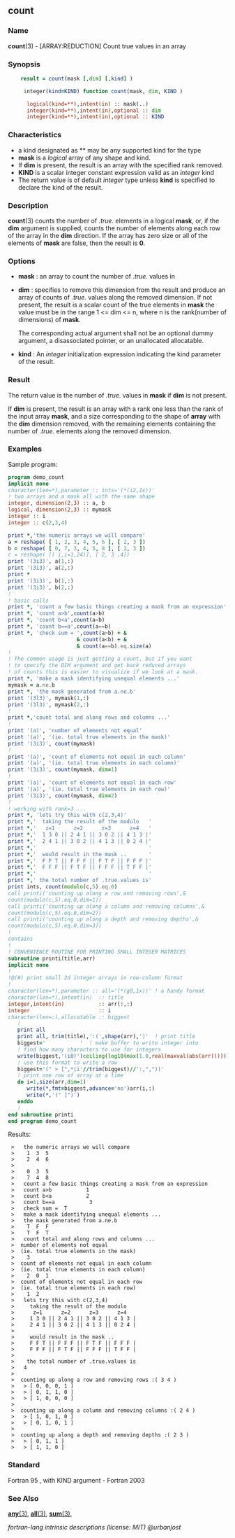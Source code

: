 ## count

### **Name**

**count**(3) - \[ARRAY:REDUCTION\] Count true values in an array

### **Synopsis**
```fortran
    result = count(mask [,dim] [,kind] )
```
```fortran
     integer(kind=KIND) function count(mask, dim, KIND )

      logical(kind=**),intent(in) :: mask(..)
      integer(kind=**),intent(in),optional :: dim
      integer(kind=**),intent(in),optional :: KIND
```
### **Characteristics**

  - a kind designated as ** may be any supported kind for the type
  - **mask** is a _logical_ array of any shape and kind.
  - If **dim** is present, the result is an array with the specified rank
    removed.
  - **KIND** is a scalar integer constant expression valid as an _integer_ kind
  - The return value is of default _integer_ type unless **kind** is specified
    to declare the kind of the result.

### **Description**

  **count**(3) counts the number of _.true._ elements in a logical
  **mask**, or, if the **dim** argument is supplied, counts the number
  of elements along each row of the array in the **dim** direction. If
  the array has zero size or all of the elements of **mask** are false,
  then the result is **0**.

### **Options**

- **mask**
  : an array to count the number of _.true._ values in

- **dim**
  : specifies to remove this dimension from the result and produce an
    array of counts of _.true._ values along the removed dimension.
    If not present, the result is a scalar count of the true elements in **mask**
    the value must be in the range 1 <= dim <= n, where n is the
    rank(number of dimensions) of **mask**.

    The corresponding actual argument shall not be an optional dummy
    argument, a disassociated pointer, or an unallocated allocatable.

- **kind**
  : An _integer_ initialization expression indicating the kind
  parameter of the result.

### **Result**

  The return value is the number of _.true_. values in **mask** if **dim**
  is not present.

  If **dim** is present, the result is an array with a rank one less
  than the rank of the input array **mask**, and a size corresponding
  to the shape of **array** with the **dim** dimension removed, with the
  remaining elements containing the number of _.true._ elements along the
  removed dimension.

### **Examples**

Sample program:
```fortran
program demo_count
implicit none
character(len=*),parameter :: ints='(*(i2,1x))'
! two arrays and a mask all with the same shape
integer, dimension(2,3) :: a, b
logical, dimension(2,3) :: mymask
integer :: i
integer :: c(2,3,4)

print *,'the numeric arrays we will compare'
a = reshape( [ 1, 2, 3, 4, 5, 6 ], [ 2, 3 ])
b = reshape( [ 0, 7, 3, 4, 5, 8 ], [ 2, 3 ])
c = reshape( [( i,i=1,24)], [ 2, 3 ,4])
print '(3i3)', a(1,:)
print '(3i3)', a(2,:)
print *
print '(3i3)', b(1,:)
print '(3i3)', b(2,:)
!
! basic calls
print *, 'count a few basic things creating a mask from an expression'
print *, 'count a>b',count(a>b)
print *, 'count b<a',count(a<b)
print *, 'count b==a',count(a==b)
print *, 'check sum = ',count(a>b) + &
                      & count(a<b) + &
                      & count(a==b).eq.size(a)
!
! The common usage is just getting a count, but if you want
! to specify the DIM argument and get back reduced arrays
! of counts this is easier to visualize if we look at a mask.
print *, 'make a mask identifying unequal elements ...'
mymask = a.ne.b
print *, 'the mask generated from a.ne.b'
print '(3l3)', mymask(1,:)
print '(3l3)', mymask(2,:)
!
print *,'count total and along rows and columns ...'
!
print '(a)', 'number of elements not equal'
print '(a)', '(ie. total true elements in the mask)'
print '(3i3)', count(mymask)
!
print '(a)', 'count of elements not equal in each column'
print '(a)', '(ie. total true elements in each column)'
print '(3i3)', count(mymask, dim=1)
!
print '(a)', 'count of elements not equal in each row'
print '(a)', '(ie. total true elements in each row)'
print '(3i3)', count(mymask, dim=2)
!
! working with rank=3 ...
print *, 'lets try this with c(2,3,4)'
print *,'  taking the result of the modulo   '
print *,'   z=1      z=2      z=3      z=4   '
print *,'  1 3 0 || 2 4 1 || 3 0 2 || 4 1 3 |'
print *,'  2 4 1 || 3 0 2 || 4 1 3 || 0 2 4 |'
print *,'                                    '
print *,'  would result in the mask ..       '
print *,'  F F T || F F F || F T F || F F F |'
print *,'  F F F || F T F || F F F || T F F |'
print *,'                                    '
print *,' the total number of .true.values is'
print ints, count(modulo(c,5).eq.0)
call printi('counting up along a row and removing rows',&
count(modulo(c,5).eq.0,dim=1))
call printi('counting up along a column and removing columns',&
count(modulo(c,5).eq.0,dim=2))
call printi('counting up along a depth and removing depths',&
count(modulo(c,5).eq.0,dim=3))
!
contains
!
! CONVENIENCE ROUTINE FOR PRINTING SMALL INTEGER MATRICES
subroutine printi(title,arr)
implicit none
!
!@(#) print small 2d integer arrays in row-column format
!
character(len=*),parameter :: all='(*(g0,1x))' ! a handy format
character(len=*),intent(in)  :: title
integer,intent(in)           :: arr(:,:)
integer                      :: i
character(len=:),allocatable :: biggest
   !
   print all
   print all, trim(title),':(',shape(arr),')'  ! print title
   biggest='           '  ! make buffer to write integer into
   ! find how many characters to use for integers
   write(biggest,'(i0)')ceiling(log10(max(1.0,real(maxval(abs(arr))))))+2
   ! use this format to write a row
   biggest='(" > [",*(i'//trim(biggest)//':,","))'
   ! print one row of array at a time
   do i=1,size(arr,dim=1)
      write(*,fmt=biggest,advance='no')arr(i,:)
      write(*,'(" ]")')
   enddo
   !
end subroutine printi
end program demo_count
```
  Results:
```text
 >   the numeric arrays we will compare
 >    1  3  5
 >    2  4  6
 >
 >    0  3  5
 >    7  4  8
 >   count a few basic things creating a mask from an expression
 >   count a>b           1
 >   count b<a           2
 >   count b==a           3
 >   check sum =  T
 >   make a mask identifying unequal elements ...
 >   the mask generated from a.ne.b
 >    T  F  F
 >    T  F  T
 >   count total and along rows and columns ...
 >  number of elements not equal
 >  (ie. total true elements in the mask)
 >    3
 >  count of elements not equal in each column
 >  (ie. total true elements in each column)
 >    2  0  1
 >  count of elements not equal in each row
 >  (ie. total true elements in each row)
 >    1  2
 >   lets try this with c(2,3,4)
 >     taking the result of the modulo
 >      z=1      z=2      z=3      z=4
 >     1 3 0 || 2 4 1 || 3 0 2 || 4 1 3 |
 >     2 4 1 || 3 0 2 || 4 1 3 || 0 2 4 |
 >
 >     would result in the mask ..
 >     F F T || F F F || F T F || F F F |
 >     F F F || F T F || F F F || T F F |
 >
 >    the total number of .true.values is
 >   4
 >
 >  counting up along a row and removing rows :( 3 4 )
 >   > [ 0, 0, 0, 1 ]
 >   > [ 0, 1, 1, 0 ]
 >   > [ 1, 0, 0, 0 ]
 >
 >  counting up along a column and removing columns :( 2 4 )
 >   > [ 1, 0, 1, 0 ]
 >   > [ 0, 1, 0, 1 ]
 >
 >  counting up along a depth and removing depths :( 2 3 )
 >   > [ 0, 1, 1 ]
 >   > [ 1, 1, 0 ]
```
### **Standard**

Fortran 95 , with KIND argument - Fortran 2003

### **See Also**

[**any**(3)](#any),
[**all**(3)](#all),
[**sum**(3)](#sum),

 _fortran-lang intrinsic descriptions (license: MIT) \@urbanjost_
